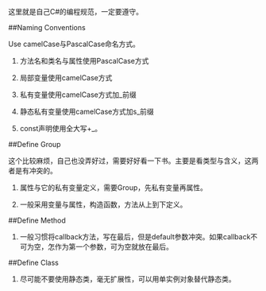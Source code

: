 ﻿这里就是自己C#的编程规范，一定要遵守。

##Naming Conventions

Use camelCase与PascalCase命名方式。

1. 方法名和类名与属性使用PascalCase方式

1. 局部变量使用camelCase方式

1. 私有变量使用camelCase方式加_前缀

1. 静态私有变量使用camelCase方式加s_前缀

1. const声明使用全大写+_。

##Define Group

这个比较麻烦，自己也没弄好过，需要好好看一下书。主要是看类型与含义，这两者是有冲突的。

1. 属性与它的私有变量定义，需要Group，先私有变量再属性。

1. 一般采用变量与属性，构造函数，方法从上到下定义。

##Define Method

1. 一般习惯将callback方法，写在最后，但是default参数冲突。如果callback不可为空，怎作为第一个参数，可为空就放在最后。 


##Define Class

1. 尽可能不要使用静态类，毫无扩展性，可以用单实例对象替代静态类。
